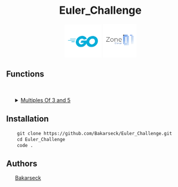 <h1 align="center">Euler_Challenge</h1>

<p align="center">
    <img src="logo/golang.png" width="100px"/>
    <img src="logo/zone01.png" width="90px"/>
</p>

<h2> Functions </h2>

<br>
<ul>
    <details>
        <summary><a href="multiplesOf3and5.md">Multiples Of 3 and 5</a></summary>
        <br>
        <p>&ensp; &ensp; &ensp; This Function consist to sum all the multiples of 3 and 5 who are under a given number</p>
        <br>
        <br>
    </details>
</ul>

<h2> Installation </h2>

```console
    git clone https://github.com/Bakarseck/Euler_Challenge.git
    cd Euler_Challenge
    code .
```




<h2>Authors</h2>
<ul>
<a href="github.com/Bakarseck" margin="10px"> Bakarseck </a>
</ul>
